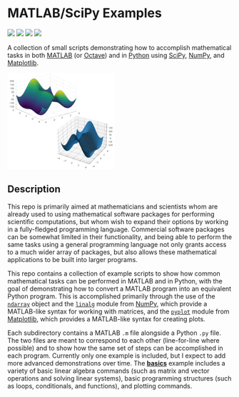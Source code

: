 # MATLAB/SciPy Examples

<a href="https://github.com/adam-rumpf/matlab-scipy-examples/search?type=code"><img src="https://img.shields.io/badge/languages-matlab | python-blue"/></a> <a href="https://github.com/adam-rumpf/matlab-scipy-examples/releases"><img src="https://img.shields.io/github/v/tag/adam-rumpf/matlab-scipy-examples"/></a> <a href="https://github.com/adam-rumpf/matlab-scipy-examples/blob/master/LICENSE"><img src="https://img.shields.io/github/license/adam-rumpf/matlab-scipy-examples"/></a> <a href="https://github.com/adam-rumpf/matlab-scipy-examples/commits/main"><img src="https://img.shields.io/maintenance/yes/2022"/></a>

A collection of small scripts demonstrating how to accomplish mathematical tasks in both [MATLAB](https://www.mathworks.com/products/matlab.html) (or [Octave](https://www.gnu.org/software/octave/index)) and in [Python](https://www.python.org/) using [SciPy](https://scipy.org/), [NumPy](https://numpy.org/), and [Matplotlib](https://matplotlib.org/).

<img src="img/basics_cover.png" width="240px" title="Basic 3D plot demo." />

## Description

This repo is primarily aimed at mathematicians and scientists whom are already used to using mathematical software packages for performing scientific computations, but whom wish to expand their options by working in a fully-fledged programming language. Commercial software packages can be somewhat limited in their functionality, and being able to perform the same tasks using a general programming language not only grants access to a much wider array of packages, but also allows these mathematical applications to be built into larger programs.

This repo contains a collection of example scripts to show how common mathematical tasks can be performed in MATLAB and in Python, with the goal of demonstrating how to convert a MATLAB program into an equivalent Python program. This is accomplished primarily through the use of the [`ndarray`](https://numpy.org/doc/stable/reference/generated/numpy.ndarray.html) object and the [`linalg`](https://numpy.org/doc/stable/reference/routines.linalg.html) module from [NumPy](https://numpy.org/), which provide a MATLAB-like syntax for working with matrices, and the [`pyplot`](https://matplotlib.org/stable/api/_as_gen/matplotlib.pyplot.html) module from [Matplotlib](https://matplotlib.org/), which provides a MATLAB-like syntax for creating plots.

Each subdirectory contains a MATLAB `.m` file alongside a Python `.py` file. The two files are meant to correspond to each other (line-for-line where possible) and to show how the same set of steps can be accomplished in each program. Currently only one example is included, but I expect to add more advanced demonstrations over time. The [**basics**](https://github.com/adam-rumpf/matlab-scipy-examples/tree/main/basics) example includes a variety of basic linear algebra commands (such as matrix and vector operations and solving linear systems), basic programming structures (such as loops, conditionals, and functions), and plotting commands.
